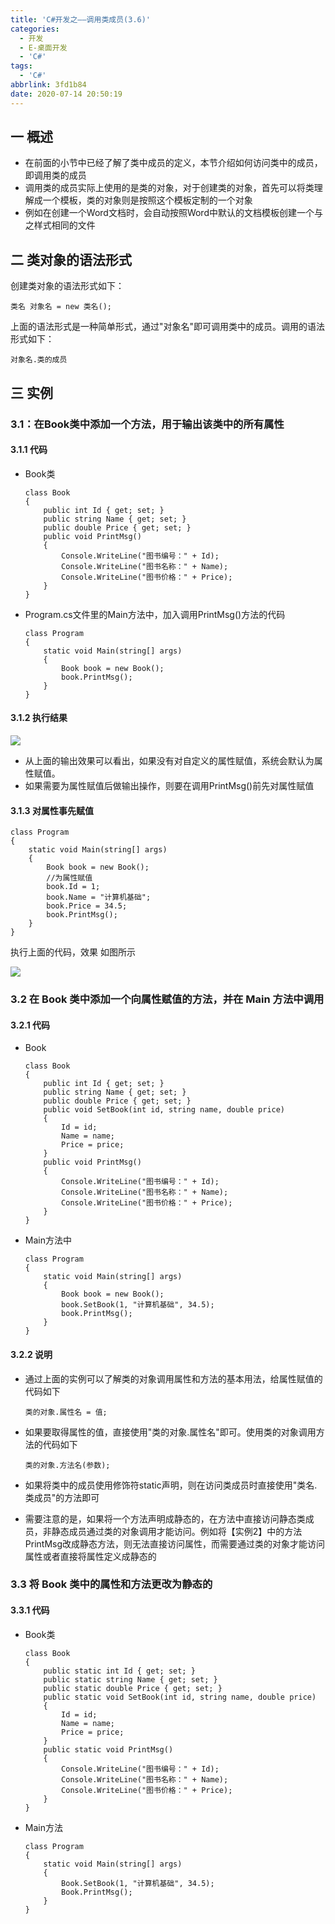 ```yaml
---
title: 'C#开发之——调用类成员(3.6)'
categories:
  - 开发
  - E-桌面开发
  - 'C#'
tags:
  - 'C#'
abbrlink: 3fd1b84
date: 2020-07-14 20:50:19
---
```

## 一 概述

* 在前面的小节中已经了解了类中成员的定义，本节介绍如何访问类中的成员，即调用类的成员
* 调用类的成员实际上使用的是类的对象，对于创建类的对象，首先可以将类理解成一个模板，类的对象则是按照这个模板定制的一个对象
* 例如在创建一个Word文档时，会自动按照Word中默认的文档模板创建一个与之样式相同的文件

<!--more-->

## 二 类对象的语法形式
创建类对象的语法形式如下：

```
类名 对象名 = new 类名();
```

上面的语法形式是一种简单形式，通过"对象名"即可调用类中的成员。调用的语法形式如下：

```
对象名.类的成员
```

## 三 实例

###  3.1：在Book类中添加一个方法，用于输出该类中的所有属性 

#### 3.1.1 代码

* Book类

  ```
  class Book
  {
      public int Id { get; set; }
      public string Name { get; set; }
      public double Price { get; set; }
      public void PrintMsg()
      {
          Console.WriteLine("图书编号：" + Id);
          Console.WriteLine("图书名称：" + Name);
          Console.WriteLine("图书价格：" + Price);
      }
  }
  ```

* Program.cs文件里的Main方法中，加入调用PrintMsg()方法的代码

  ```
  class Program
  {
      static void Main(string[] args)
      {
          Book book = new Book();
          book.PrintMsg();
      }
  }
  ```

#### 3.1.2 执行结果

![][1]

* 从上面的输出效果可以看出，如果没有对自定义的属性赋值，系统会默认为属性赋值。
* 如果需要为属性赋值后做输出操作，则要在调用PrintMsg()前先对属性赋值

#### 3.1.3 对属性事先赋值

```
class Program
{
    static void Main(string[] args)
    {
        Book book = new Book();
        //为属性赋值
        book.Id = 1;
        book.Name = "计算机基础";
        book.Price = 34.5;
        book.PrintMsg();
    }
}
```

执行上面的代码，效果 如图所示  

![][2]

### 3.2  在 Book 类中添加一个向属性赋值的方法，并在 Main 方法中调用 

#### 3.2.1 代码

* Book

  ```
  class Book
  {
      public int Id { get; set; }
      public string Name { get; set; }
      public double Price { get; set; }
      public void SetBook(int id, string name, double price)
      {
          Id = id;
          Name = name;
          Price = price;
      }
      public void PrintMsg()
      {
          Console.WriteLine("图书编号：" + Id);
          Console.WriteLine("图书名称：" + Name);
          Console.WriteLine("图书价格：" + Price);
      }
  }
  ```

* Main方法中

  ```
  class Program
  {
      static void Main(string[] args)
      {
          Book book = new Book();
          book.SetBook(1, "计算机基础", 34.5);
          book.PrintMsg();
      }
  }
  ```

#### 3.2.2 说明

* 通过上面的实例可以了解类的对象调用属性和方法的基本用法，给属性赋值的代码如下

  ```
  类的对象.属性名 = 值;
  ```

* 如果要取得属性的值，直接使用"类的对象.属性名"即可。使用类的对象调用方法的代码如下

  ```
  类的对象.方法名(参数);
  ```

* 如果将类中的成员使用修饰符static声明，则在访问类成员时直接使用"类名.类成员"的方法即可

* 需要注意的是，如果将一个方法声明成静态的，在方法中直接访问静态类成员，非静态成员通过类的对象调用才能访问。例如将【实例2】中的方法PrintMsg改成静态方法，则无法直接访问属性，而需要通过类的对象才能访问属性或者直接将属性定义成静态的

### 3.3  将 Book 类中的属性和方法更改为静态的 

#### 3.3.1 代码

* Book类

  ```
  class Book
  {
      public static int Id { get; set; }
      public static string Name { get; set; }
      public static double Price { get; set; }
      public static void SetBook(int id, string name, double price)
      {
          Id = id;
          Name = name;
          Price = price;
      }
      public static void PrintMsg()
      {
          Console.WriteLine("图书编号：" + Id);
          Console.WriteLine("图书名称：" + Name);
          Console.WriteLine("图书价格：" + Price);
      }
  }
  ```

* Main方法

  ```
  class Program
  {
      static void Main(string[] args)
      {
          Book.SetBook(1, "计算机基础", 34.5);
          Book.PrintMsg();
      }
  }
  ```

  


[1]:https://cdn.staticaly.com/gh/PGzxc/CDN/master/blog-image/csharp-class-book-func.png
[2]:https://cdn.staticaly.com/gh/PGzxc/CDN/master/blog-image/csharp-class-book-value-set.png

